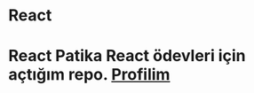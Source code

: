 # React
# React Patika React ödevleri için açtığım repo. [Profilim](https://app.patika.dev/Anaximandros34)
